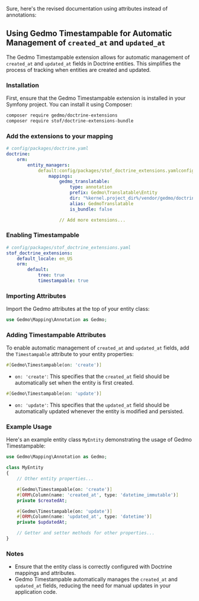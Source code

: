 Sure, here's the revised documentation using attributes instead of annotations:

## Using Gedmo Timestampable for Automatic Management of `created_at` and `updated_at`

The Gedmo Timestampable extension allows for automatic management of `created_at` and `updated_at` fields in Doctrine entities. This simplifies the process of tracking when entities are created and updated.

### Installation

First, ensure that the Gedmo Timestampable extension is installed in your Symfony project. You can install it using Composer:

```bash
composer require gedmo/doctrine-extensions
composer require stof/doctrine-extensions-bundle
```

### Add the extensions to your mapping

```yaml
# config/packages/doctrine.yaml
doctrine:
    orm:
        entity_managers:
            default:config/packages/stof_doctrine_extensions.yamlconfig/packages/stof_doctrine_extensions.yaml
                mappings:
                    gedmo_translatable:
                        type: annotation
                        prefix: Gedmo\Translatable\Entity
                        dir: "%kernel.project_dir%/vendor/gedmo/doctrine-extensions/src/Translatable/Entity"
                        alias: GedmoTranslatable
                        is_bundle: false

                    // Add more extensions...
```

### Enabling Timestampable

```yaml
# config/packages/stof_doctrine_extensions.yaml
stof_doctrine_extensions:
    default_locale: en_US
    orm:
        default:
            tree: true
            timestampable: true
```

### Importing Attributes

Import the Gedmo attributes at the top of your entity class:

```php
use Gedmo\Mapping\Annotation as Gedmo;
```

### Adding Timestampable Attributes

To enable automatic management of `created_at` and `updated_at` fields, add the `Timestampable` attribute to your entity properties:

```php
#[Gedmo\Timestampable(on: 'create')]
```

-   `on: 'create'`: This specifies that the `created_at` field should be automatically set when the entity is first created.

```php
#[Gedmo\Timestampable(on: 'update')]
```

-   `on: 'update'`: This specifies that the `updated_at` field should be automatically updated whenever the entity is modified and persisted.

### Example Usage

Here's an example entity class `MyEntity` demonstrating the usage of Gedmo Timestampable:

```php
use Gedmo\Mapping\Annotation as Gedmo;

class MyEntity
{
    // Other entity properties...

    #[Gedmo\Timestampable(on: 'create')]
    #[ORM\Column(name: 'created_at', type: 'datetime_immutable')]
    private $createdAt;

    #[Gedmo\Timestampable(on: 'update')]
    #[ORM\Column(name: 'updated_at', type: 'datetime')]
    private $updatedAt;

    // Getter and setter methods for other properties...
}
```

### Notes

-   Ensure that the entity class is correctly configured with Doctrine mappings and attributes.
-   Gedmo Timestampable automatically manages the `created_at` and `updated_at` fields, reducing the need for manual updates in your application code.
